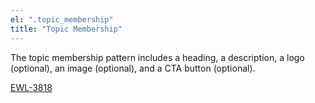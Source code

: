 ```yaml
---
el: ".topic_membership"
title: "Topic Membership"
---
```


The topic membership pattern includes a heading, a description, a logo (optional), an image (optional), and a CTA button (optional).

[EWL-3818](https://issues.ama-assn.org/browse/EWL-3817)